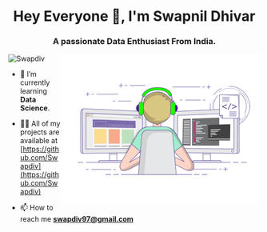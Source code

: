 <h1 align="center">Hey Everyone 👋, I'm Swapnil Dhivar</h1>
<h3 align="center">A passionate Data Enthusiast From India.</h3>
<img align="right" alt="Coding" width="400" src="https://raw.githubusercontent.com/devSouvik/devSouvik/master/gif3.gif">
<p align="left"> <img src="https://komarev.com/ghpvc/?username=Swapdiv&label=Profile%20views&color=0e75b6&style=flat" alt="Swapdiv" /> </p>



- 🌱 I’m currently learning **Data Science**.

- 👨‍💻 All of my projects are available at [https://github.com/Swapdiv](https://github.com/Swapdiv)

- 📫 How to reach me **swapdiv97@gmail.com**

<!---
Swapdiv/Swapdiv is a ✨ special ✨ repository because its `README.md` (this file) appears on your GitHub profile.
You can click the Preview link to take a look at your changes.
--->
